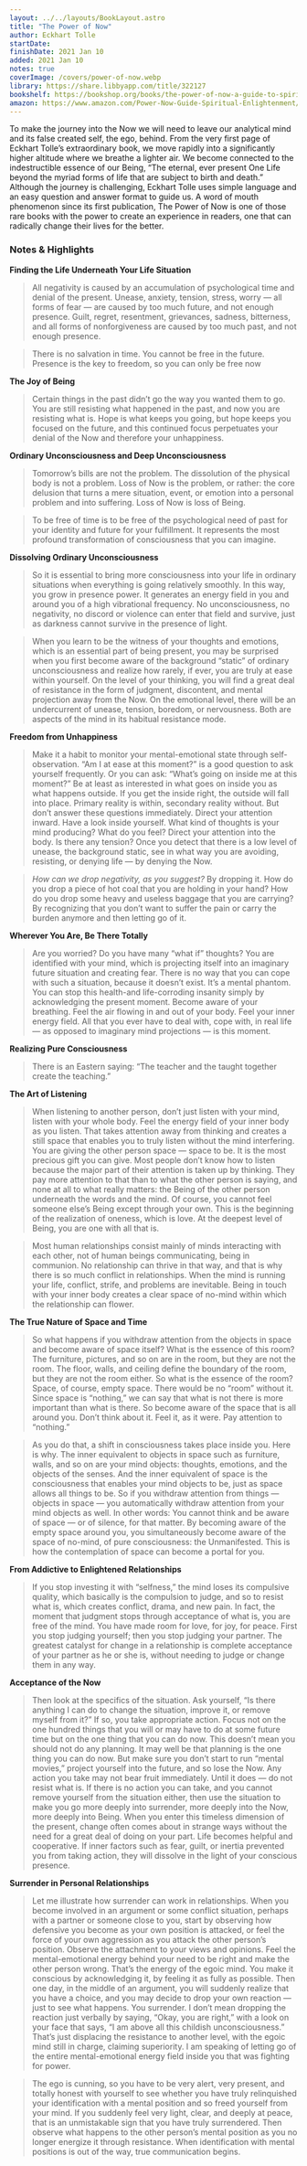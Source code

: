 ```yaml
---
layout: ../../layouts/BookLayout.astro
title: "The Power of Now"
author: Eckhart Tolle
startDate:
finishDate: 2021 Jan 10
added: 2021 Jan 10
notes: true
coverImage: /covers/power-of-now.webp
library: https://share.libbyapp.com/title/322127
bookshelf: https://bookshop.org/books/the-power-of-now-a-guide-to-spiritual-enlightenment/9781577314806
amazon: https://www.amazon.com/Power-Now-Guide-Spiritual-Enlightenment/dp/1577314808/
---
```


To make the journey into the Now we will need to leave our analytical mind and its false created self, the ego, behind. From the very first page of Eckhart Tolle’s extraordinary book, we move rapidly into a significantly higher altitude where we breathe a lighter air. We become connected to the indestructible essence of our Being, “The eternal, ever present One Life beyond the myriad forms of life that are subject to birth and death.” Although the journey is challenging, Eckhart Tolle uses simple language and an easy question and answer format to guide us. A word of mouth phenomenon since its first publication, The Power of Now is one of those rare books with the power to create an experience in readers, one that can radically change their lives for the better.

### Notes & Highlights
**Finding the Life Underneath Your Life Situation**
> All negativity is caused by an accumulation of psychological time and denial of the present. Unease, anxiety, tension, stress, worry — all forms of fear — are caused by too much future, and not enough presence. Guilt, regret, resentment, grievances, sadness, bitterness, and all forms of nonforgiveness are caused by too much past, and not enough presence.

> There is no salvation in time. You cannot be free in the future. Presence is the key to freedom, so you can only be free now

**The Joy of Being**
> Certain things in the past didn’t go the way you wanted them to go. You are still resisting what happened in the past, and now you are resisting what is. Hope is what keeps you going, but hope keeps you focused on the future, and this continued focus perpetuates your denial of the Now and therefore your unhappiness.

**Ordinary Unconsciousness and Deep Unconsciousness**
> Tomorrow’s bills are not the problem. The dissolution of the physical body is not a problem. Loss of Now is the problem, or rather: the core delusion that turns a mere situation, event, or emotion into a personal problem and into suffering. Loss of Now is loss of Being.

> To be free of time is to be free of the psychological need of past for your identity and future for your fulfillment. It represents the most profound transformation of consciousness that you can imagine.

**Dissolving Ordinary Unconsciousness**
> So it is essential to bring more consciousness into your life in ordinary situations when everything is going relatively smoothly. In this way, you grow in presence power. It generates an energy field in you and around you of a high vibrational frequency. No unconsciousness, no negativity, no discord or violence can enter that field and survive, just as darkness cannot survive in the presence of light.

> When you learn to be the witness of your thoughts and emotions, which is an essential part of being present, you may be surprised when you first become aware of the background “static” of ordinary unconsciousness and realize how rarely, if ever, you are truly at ease within yourself. On the level of your thinking, you will find a great deal of resistance in the form of judgment, discontent, and mental projection away from the Now. On the emotional level, there will be an undercurrent of unease, tension, boredom, or nervousness. Both are aspects of the mind in its habitual resistance mode.

**Freedom from Unhappiness**
> Make it a habit to monitor your mental-emotional state through self-observation. “Am I at ease at this moment?” is a good question to ask yourself frequently. Or you can ask: “What’s going on inside me at this moment?” Be at least as interested in what goes on inside you as what happens outside. If you get the inside right, the outside will fall into place. Primary reality is within, secondary reality without. But don’t answer these questions immediately. Direct your attention inward. Have a look inside yourself. What kind of thoughts is your mind producing? What do you feel? Direct your attention into the body. Is there any tension? Once you detect that there is a low level of unease, the background static, see in what way you are avoiding, resisting, or denying life — by denying the Now.

> _How can we drop negativity, as you suggest?_
By dropping it. How do you drop a piece of hot coal that you are holding in your hand? How do you drop some heavy and useless baggage that you are carrying? By recognizing that you don’t want to suffer the pain or carry the burden anymore and then letting go of it.

**Wherever You Are, Be There Totally**
> Are you worried? Do you have many “what if” thoughts? You are identified with your mind, which is projecting itself into an imaginary future situation and creating fear. There is no way that you can cope with such a situation, because it doesn’t exist. It’s a mental phantom. You can stop this health-and life-corroding insanity simply by acknowledging the present moment. Become aware of your breathing. Feel the air flowing in and out of your body. Feel your inner energy field. All that you ever have to deal with, cope with, in real life — as opposed to imaginary mind projections — is this moment.

**Realizing Pure Consciousness**
> There is an Eastern saying: “The teacher and the taught together create the teaching.”

**The Art of Listening**
> When listening to another person, don’t just listen with your mind, listen with your whole body. Feel the energy field of your inner body as you listen. That takes attention away from thinking and creates a still space that enables you to truly listen without the mind interfering. You are giving the other person space — space to be. It is the most precious gift you can give. Most people don’t know how to listen because the major part of their attention is taken up by thinking. They pay more attention to that than to what the other person is saying, and none at all to what really matters: the Being of the other person underneath the words and the mind. Of course, you cannot feel someone else’s Being except through your own. This is the beginning of the realization of oneness, which is love. At the deepest level of Being, you are one with all that is.

> Most human relationships consist mainly of minds interacting with each other, not of human beings communicating, being in communion. No relationship can thrive in that way, and that is why there is so much conflict in relationships. When the mind is running your life, conflict, strife, and problems are inevitable. Being in touch with your inner body creates a clear space of no-mind within which the relationship can flower.

**The True Nature of Space and Time**
> So what happens if you withdraw attention from the objects in space and become aware of space itself? What is the essence of this room? The furniture, pictures, and so on are in the room, but they are not the room. The floor, walls, and ceiling define the boundary of the room, but they are not the room either. So what is the essence of the room? Space, of course, empty space. There would be no “room” without it. Since space is “nothing,” we can say that what is not there is more important than what is there. So become aware of the space that is all around you. Don’t think about it. Feel it, as it were. Pay attention to “nothing.”

> As you do that, a shift in consciousness takes place inside you. Here is why. The inner equivalent to objects in space such as furniture, walls, and so on are your mind objects: thoughts, emotions, and the objects of the senses. And the inner equivalent of space is the consciousness that enables your mind objects to be, just as space allows all things to be. So if you withdraw attention from things — objects in space — you automatically withdraw attention from your mind objects as well. In other words: You cannot think and be aware of space — or of silence, for that matter. By becoming aware of the empty space around you, you simultaneously become aware of the space of no-mind, of pure consciousness: the Unmanifested. This is how the contemplation of space can become a portal for you.

**From Addictive to Enlightened Relationships**
> If you stop investing it with “selfness,” the mind loses its compulsive quality, which basically is the compulsion to judge, and so to resist what is, which creates conflict, drama, and new pain. In fact, the moment that judgment stops through acceptance of what is, you are free of the mind. You have made room for love, for joy, for peace. First you stop judging yourself; then you stop judging your partner. The greatest catalyst for change in a relationship is complete acceptance of your partner as he or she is, without needing to judge or change them in any way.

**Acceptance of the Now**
> Then look at the specifics of the situation. Ask yourself, “Is there anything I can do to change the situation, improve it, or remove myself from it?” If so, you take appropriate action. Focus not on the one hundred things that you will or may have to do at some future time but on the one thing that you can do now. This doesn’t mean you should not do any planning. It may well be that planning is the one thing you can do now. But make sure you don’t start to run “mental movies,” project yourself into the future, and so lose the Now. Any action you take may not bear fruit immediately. Until it does — do not resist what is. If there is no action you can take, and you cannot remove yourself from the situation either, then use the situation to make you go more deeply into surrender, more deeply into the Now, more deeply into Being. When you enter this timeless dimension of the present, change often comes about in strange ways without the need for a great deal of doing on your part. Life becomes helpful and cooperative. If inner factors such as fear, guilt, or inertia prevented you from taking action, they will dissolve in the light of your conscious presence.

**Surrender in Personal Relationships**
> Let me illustrate how surrender can work in relationships. When you become involved in an argument or some conflict situation, perhaps with a partner or someone close to you, start by observing how defensive you become as your own position is attacked, or feel the force of your own aggression as you attack the other person’s position. Observe the attachment to your views and opinions. Feel the mental-emotional energy behind your need to be right and make the other person wrong. That’s the energy of the egoic mind. You make it conscious by acknowledging it, by feeling it as fully as possible. Then one day, in the middle of an argument, you will suddenly realize that you have a choice, and you may decide to drop your own reaction — just to see what happens. You surrender. I don’t mean dropping the reaction just verbally by saying, “Okay, you are right,” with a look on your face that says, “I am above all this childish unconsciousness.” That’s just displacing the resistance to another level, with the egoic mind still in charge, claiming superiority. I am speaking of letting go of the entire mental-emotional energy field inside you that was fighting for power.

> The ego is cunning, so you have to be very alert, very present, and totally honest with yourself to see whether you have truly relinquished your identification with a mental position and so freed yourself from your mind. If you suddenly feel very light, clear, and deeply at peace, that is an unmistakable sign that you have truly surrendered. Then observe what happens to the other person’s mental position as you no longer energize it through resistance. When identification with mental positions is out of the way, true communication begins.  
